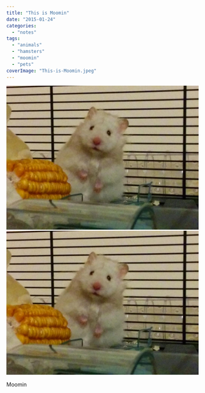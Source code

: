 ```yaml
---
title: "This is Moomin"
date: "2015-01-24"
categories: 
  - "notes"
tags: 
  - "animals"
  - "hamsters"
  - "moomin"
  - "pets"
coverImage: "This-is-Moomin.jpeg"
---
```


[![](images/This-is-Moomin.jpeg)](images/This-is-Moomin.jpeg)
[![](images/This-is-Moomin.jpeg)](images/This-is-Moomin.jpeg)

Moomin
